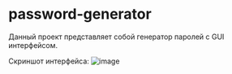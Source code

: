 # password-generator
Данный проект представляет собой генератор паролей с GUI интерфейсом.

Скриншот интерфейса:
![image](https://github.com/jforsety/generator_pass/assets/112902554/442ce031-7e78-4c36-8b51-38b7f70d3e28)

